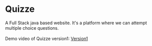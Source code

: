 # Quizze
A Full Stack java based website. It's a platform where we can attempt multiple choice questions.<br><br>
Demo video of Quizze version1: [Version1](https://drive.google.com/file/d/1DMX0wMvU-HO8ln2LKuHQ8GMwab1GYv3O/view?usp=sharing)
